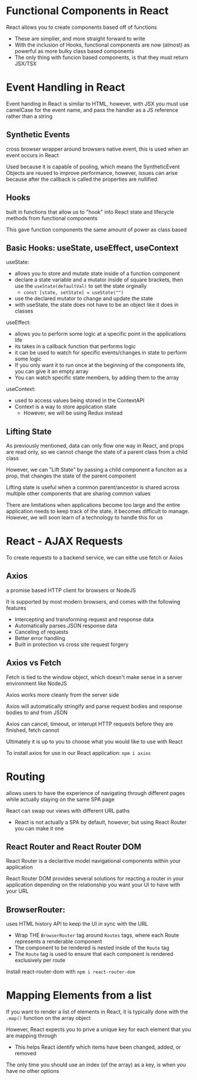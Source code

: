 # Functional Components in React

React allows you to create components based off of functions
- These are simplier, and more straight forward to write
- With the inclusion of Hooks, functional components are now (almost) as powerful as more bulky class based components
- The only thing with funcion based components, is that they must return JSX/TSX

# Event Handling in React

Event handing in React is similar to HTML, however, with JSX you must use camelCase for the event name, and pass the handler as a JS reference rather than a string

## Synthetic Events
cross browser wrapper around browsers native event, this is used when an event occurs in React

Used because it is capable of pooling, which means the SyntheticEvent Objects are reused to improve performance, however, issues can arise because after the callback is called the properties are nullified

## Hooks

built in functions that allow us to "hook" into React state and lifecycle methods from functional components

This gave function components the same amount of power as class based

## Basic Hooks: useState, useEffect, useContext

useState:
- allows you to store and mutate state inside of a function component
- declare a state variable and a mutator inside of square brackets, then use the `useState(defaultVal)` to set the state orginally
    - `const [state, setState] = useState("")`
- use the declared mutator to change and update the state
- with useState, the state does not have to be an object like it does in classes

useEffect:
- allows you to perform some logic at a specific point in the applications life
- its takes in a callback function that performs logic
- it can be used to watch for specific events/changes in state to perform some logic
- If you only want it to run once at the beginning of the components life, you can give it an empty array
- You can watch specific state members, by adding them to the array

useContext:
- used to access values being stored in the ContextAPI
- Context is a way to store application state
    - However, we will be using Redux instead

## Lifting State

As previously mentioned, data can only flow one way in React, and props are read only, so we cannot change the state of a parent class from a child class

However, we can "Lift State" by passing a child component a funciton as a prop, that changes the state of the parent component

Lifting state is useful when a common parent/ancestor is shared across multiple other components that are sharing common values

There are limitations when applications become too large and the entire application needs to keep track of the state, it becomes difficult to manage. However, we will soon learn of a technology to handle this for us

# React - AJAX Requests

To create requests to a backend service, we can eithe use fetch or Axios

## Axios

a promise based HTTP client for browsers or NodeJS

It is supported by most modern browsers, and comes with the following features
- Intercepting and transforming request and response data
- Automatically parses JSON response data
- Canceling of requests
- Better error handling
- Built in protection vs cross site request forgery

## Axios vs Fetch

Fetch is tied to the window object, which doesn't make sense in a server environment like NodeJS

Axios works more cleanly from the server side

Axios will automatically stringify and parse request bodies and response bodies to and from JSON

Axios can cancel, timeout, or interupt HTTP requests before they are finished, fetch cannot

Ultimately it is up to you to choose what you would like to use with React

To install axios for use in our React application: `npm i axios`

# Routing

allows users to have the experience of navigating through different pages while actually staying on the same SPA page

React can swap our views with different URL paths
- React is not actually a SPA by default, however, but using React Router you can make it one

## React Router and React Router DOM

React Router is a declaritive model navigational components within your application

React Router DOM provides several solutions for reacting a router in your application depending on the relationship you want your UI to have with your URL

## BrowserRouter:
uses HTML history API to keep the UI in sync with the URL
- Wrap THE `BrowserRouter` tag around `Routes` tags, where each Route represents a renderable component
- The component to be rendered is nested inside of the `Route` tag
- The `Route` tag is used to ensure that each component is rendered exclusively per route

Install react-router-dom with `npm i react-router-dom`

# Mapping Elements from a list

If you want to render a list of elements in React, it is typically done with the `.map()` function on the array object

However, React expects you to prive a unique key for each element that you are mapping through
- This helps React identify which items have been changed, added, or removed

The only time you should use an index (of the array) as a key, is when you have no other options